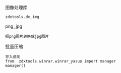 
图像处理库

    zdxtools.dx_img
png_jpg

    把png图片转换成jpg图片
    
批量压缩

    导入说明 
    from  zdxtools.winrar.winrar_yasuo import manager
    manager()